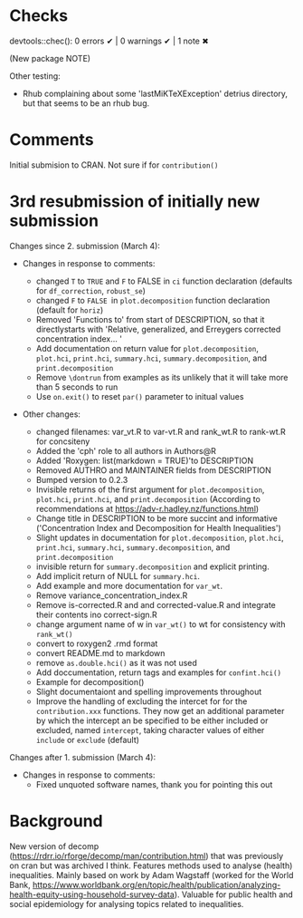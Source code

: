 # Checks

devtools::chec():
0 errors ✔ | 0 warnings ✔ | 1 note ✖

(New package NOTE)

Other testing:
- Rhub complaining about some 'lastMiKTeXException' detrius directory, but that seems to be an rhub bug.


# Comments
Initial submision to CRAN. Not sure if for `contribution()`



# 3rd resubmission of initially new submission

Changes since 2. submission (March 4):

* Changes in response to comments:
    * changed `T` to `TRUE` and `F` to FALSE in `ci` function declaration (defaults for `df_correction`, `robust_se`)
    * changed `F` to `FALSE `in `plot.decomposition` function declaration (default for `horiz`)
    * Removed 'Functions to' from start of DESCRIPTION, so that it directlystarts with 'Relative, generalized, and Erreygers
    corrected concentration index... '
    * Add documentation on return value for `plot.decomposition`, `plot.hci`, `print.hci`, `summary.hci`, `summary.decomposition`, and `print.decomposition`
    * Remove `\dontrun` from examples as its unlikely that it will take more than 5 seconds to run 
    * Use `on.exit()` to reset `par()` parameter to initual values

* Other changes:
    * changed filenames: var_vt.R to var-vt.R and rank_wt.R to rank-wt.R for concsiteny
    * Added the 'cph' role to all authors in Authors@R
    * Added 'Roxygen: list(markdown = TRUE)'to DESCRIPTION
    * Removed AUTHRO and MAINTAINER fields from DESCRIPTION
    * Bumped version to 0.2.3
    * Invisible returns of the first argument for `plot.decomposition`, `plot.hci`, `print.hci`, and `print.decomposition` (According to recommendations at https://adv-r.hadley.nz/functions.html)
    * Change title in DESCRIPTION to be more succint and informative ('Concentration Index and Decomposition for Health Inequalities')
    * Slight updates in documentation for `plot.decomposition`, `plot.hci`, `print.hci`, `summary.hci`, `summary.decomposition`, and `print.decomposition`
    * invisible return for `summary.decomposition` and explicit printing.
    * Add implicit return of NULL for `summary.hci`.
    * Add example and more documentation for `var_wt`.
    * Remove variance_concentration_index.R
    * Remove is-corrected.R and and corrected-value.R and integrate their contents ino correct-sign.R
    * change argument name of   w in `var_wt()` to wt for consistency with `rank_wt()`
    * convert to roxygen2 .rmd format
    * convert README.md to markdown
    * remove `as.double.hci()` as it was not used
    * Add doccumentation, return tags and examples for `confint.hci()`
    * Example for decomposition()
    * Slight documentaiont and spelling improvements throughout
    * Improve the handling of excluding the intercet for for the `contribution.xxx` functions. They now get an additional parameter by which the intercept an be specified to be either included or excluded, named `intercept`, taking character values of either `include` or `exclude` (default)



Changes after 1. submission (March 4):

* Changes in response to comments:
    * Fixed unquoted software names, thank you for pointing this out




# Background

New version of decomp (https://rdrr.io/rforge/decomp/man/contribution.html) that was previously on cran but was archived I think. Features methods used to analyse (health) inequalities. Mainly based on work by Adam Wagstaff (worked for the World Bank, https://www.worldbank.org/en/topic/health/publication/analyzing-health-equity-using-household-survey-data). Valuable for public health and social epidemiology for analysing topics related to inequalities.

